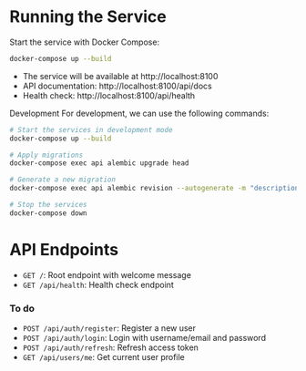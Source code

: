 # Running the Service

Start the service with Docker Compose:

```bash
docker-compose up --build
```

- The service will be available at http://localhost:8100
- API documentation: http://localhost:8100/api/docs
- Health check: http://localhost:8100/api/health

Development
For development, we can use the following commands:

```bash
# Start the services in development mode
docker-compose up --build

# Apply migrations
docker-compose exec api alembic upgrade head

# Generate a new migration
docker-compose exec api alembic revision --autogenerate -m "description"

# Stop the services
docker-compose down
```

# API Endpoints

- `GET /`: Root endpoint with welcome message
- `GET /api/health`: Health check endpoint
### To do
- `POST /api/auth/register`: Register a new user
- `POST /api/auth/login`: Login with username/email and password
- `POST /api/auth/refresh`: Refresh access token
- `GET /api/users/me`: Get current user profile